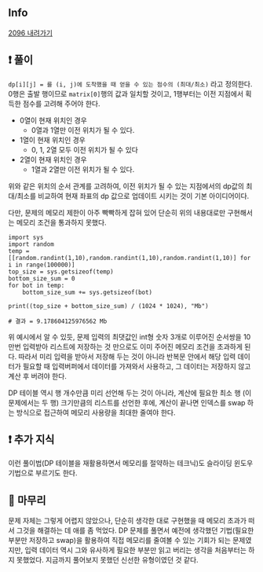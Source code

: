 ## Info
<a href="https://www.acmicpc.net/problem/2096" rel="nofollow">2096 내려가기</a>

## ❗ 풀이
`dp[i][j] = 를 (i, j)에 도착했을 때 얻을 수 있는 점수의 (최대/최소)` 라고 정의한다.  
0행은 출발 행이므로 `matrix[0]`행의 값과 일치할 것이고, 1행부터는 이전 지점에서 획득한 점수를 고려해 주어야 한다.  
- 0열이 현재 위치인 경우
  - 0열과 1열만 이전 위치가 될 수 있다.
- 1열이 현재 위치인 경우
  - 0, 1, 2열 모두 이전 위치가 될 수 있다
- 2열이 현재 위치인 경우
  - 1열과 2열만 이전 위치가 될 수 있다.

위와 같은 위치의 순서 관계를 고려하여, 이전 위치가 될 수 있는 지점에서의 dp값의 최대/최소를 비교하여 현재 좌표의 dp 값으로 업데이트 시키는 것이 기본 아이디어이다.  
  
다만, 문제의 메모리 제한이 아주 빡빡하게 잡혀 있어 단순히 위의 내용대로만 구현해서는 메모리 조건을 통과하지 못했다.  
```
import sys
import random
temp = [[random.randint(1,10),random.randint(1,10),random.randint(1,10)] for i in range(100000)] 
top_size = sys.getsizeof(temp)
bottom_size_sum = 0  
for bot in temp:
    bottom_size_sum += sys.getsizeof(bot)

print((top_size + bottom_size_sum) / (1024 * 1024), "Mb")
        
# 결과 = 9.178604125976562 Mb
```
위 예시에서 알 수 있듯, 문제 입력의 최댓값인 int형 숫자 3개로 이루어진 순서쌍을 10만번 입력받아 리스트에 저장하는 것 만으로도 이미 주어진 메모리 조건을 초과하게 된다. 따라서 미리 입력을 받아서 저장해 두는 것이 아니라 반복문 안에서 해당 입력 데이터가 필요할 때 입력버퍼에서 데이터를 가져와서 사용하고, 그 데이터는 저장하지 않고 계산 후 버려야 한다.  
  
DP 테이블 역시 행 개수만큼 미리 선언해 두는 것이 아니라, 계산에 필요한 최소 행 (이 문제에서는 두 행) 크기만큼의 리스트를 선언한 후에, 계산이 끝나면 인덱스를 swap 하는 방식으로 접근하여 메모리 사용량을 최대한 줄여야 한다.

## ❗ 추가 지식
이런 풀이법(DP 테이블을 재활용하면서 메모리를 절약하는 테크닉)도 슬라이딩 윈도우 기법으로 부르기도 한다.

## 🙂 마무리
문제 자체는 그렇게 어렵지 않았으나, 단순히 생각한 대로 구현했을 때 메모리 초과가 떠서 그것을 해결하는 데 애를 좀 먹었다. DP 문제를 풀면서 예전에 생각했던 기법(필요한 부분만 저장하고 swap)을 활용하여 직접 메모리를 줄여볼 수 있는 기회가 되는 문제였지만, 입력 데이터 역시 그와 유사하게 필요한 부분만 읽고 버리는 생각을 처음부터는 하지 못했었다. 지금까지 풀어보지 못했던 신선한 유형이였던 것 같다.
